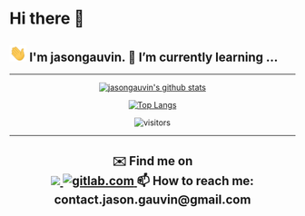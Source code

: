 # Hi there 👋
<h2>
<img src="https://raw.githubusercontent.com/parth-27/parth-27/master/Hi.gif" width="30px"> I'm jasongauvin. 🌱 I’m currently learning ...
</h2>

<hr>

<div align = "center">
  
[![jasongauvin's github stats](https://github-readme-stats.vercel.app/api?username=jasongauvin&theme=onedark&count_private=true&show_icons=true)](https://github.com/anuraghazra/github-readme-stats)

[![Top Langs](https://github-readme-stats.vercel.app/api/top-langs/?username=jasongauvin&theme=onedark&langs_count=10&hide=css,html,python,javascript,c)](https://github.com/anuraghazra/github-readme-stats)

![visitors](https://visitor-badge.glitch.me/badge?page_id=jasongauvin.jasongauvin)
<hr>

</div>

<h2 align = "center">
  ✉️ Find me on

  </br>
<a href="https://www.linkedin.com/in/jasongauvin/">
  <img src="https://img.shields.io/badge/LinkedIn-%230077B5.svg?&style=flat-square&logo=linkedin&logoColor=white">
</a>

<a href="https://gitlab.com/jasongauvin/">
  <img src="https://img.shields.io/badge/gitlab-%23330f63.svg?&style=for-the-badge&logo=gitlab&logoColor=white" alt="gitlab.com" >
</a>
📫 How to reach me: contact.jason.gauvin@gmail.com
</h2>
<!--
**jasongauvin/jasongauvin** is a ✨ _special_ ✨ repository because its `README.md` (this file) appears on your GitHub profile.

Here are some ideas to get you started:

- 🔭 I’m currently working on ...
- 🌱 I’m currently learning ...
- 👯 I’m looking to collaborate on ...
- 🤔 I’m looking for help with ...
- 💬 Ask me about ...
- 📫 How to reach me: ...
- 😄 Pronouns: ...
- ⚡ Fun fact: ...
-->
